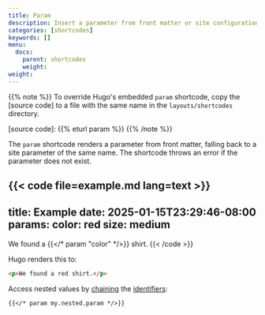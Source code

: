 ```yaml
---
title: Param
description: Insert a parameter from front matter or site configuration into your content using the param shortcode.
categories: [shortcodes]
keywords: []
menu:
  docs:
    parent: shortcodes
    weight:
weight:
---
```


{{% note %}}
To override Hugo's embedded `param` shortcode, copy the [source code] to a file with the same name in the `layouts/shortcodes` directory.

[source code]: {{% eturl param %}}
{{% /note %}}

The `param` shortcode renders a parameter from front matter, falling back to a site parameter of the same name. The shortcode throws an error if the parameter does not exist.

{{< code file=example.md lang=text >}}
---
title: Example
date: 2025-01-15T23:29:46-08:00
params:
  color: red
  size: medium
---

We found a {{</* param "color" */>}} shirt.
{{< /code >}}

Hugo renders this to:

```html
<p>We found a red shirt.</p>
```



Access nested values by [chaining] the [identifiers]:

[chaining]: /getting-started/glossary/#chain
[identifiers]: /getting-started/glossary/#identifier

```text
{{</* param my.nested.param */>}}
```
